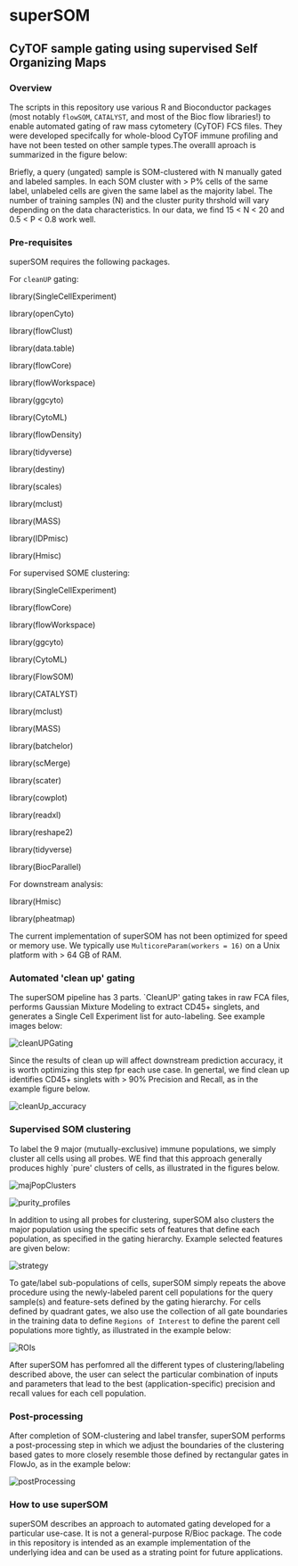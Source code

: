 # superSOM
## CyTOF sample gating using supervised Self Organizing Maps

### Overview

The scripts in this repository use various R and Bioconductor packages (most notably `flowSOM`, `CATALYST`, and most of the Bioc flow libraries!) to enable automated gating of raw mass cytometery (CyTOF) FCS files. They were developed specifcally for whole-blood CyTOF immune profiling and have not been tested on other sample types.The overalll aproach is summarized in the figure below:

Briefly, a query (ungated) sample is SOM-clustered with N manually gated and labeled samples. In each SOM cluster with > P% cells of the same label, unlabeled cells are given the same label as the majority label. The number of training samples (N) and the cluster purity thrshold will vary depending on the data characteristics. In our data, we find 15 < N < 20 and 0.5 < P < 0.8 work well.

### Pre-requisites

superSOM requires the following packages. 

For `cleanUP` gating:

library(SingleCellExperiment)

library(openCyto)

library(flowClust)

library(data.table)

library(flowCore)

library(flowWorkspace)

library(ggcyto)

library(CytoML)

library(flowDensity)

library(tidyverse)

library(destiny)

library(scales)	

library(mclust)

library(MASS)

library(IDPmisc)

library(Hmisc)

For supervised SOME clustering:

library(SingleCellExperiment)

library(flowCore)

library(flowWorkspace)

library(ggcyto)

library(CytoML)

library(FlowSOM)

library(CATALYST)

library(mclust)

library(MASS)

library(batchelor)

library(scMerge)

library(scater)

library(cowplot)

library(readxl)

library(reshape2)

library(tidyverse)

library(BiocParallel) 

For downstream analysis:

library(Hmisc)

library(pheatmap)

The current implementation of superSOM has not been optimized for speed or memory use. We typically use `MulticoreParam(workers = 16)` on a Unix platform with > 64 GB of RAM.

### Automated 'clean up' gating

The superSOM pipeline has 3 parts. `CleanUP' gating takes in raw FCA files, performs Gaussian Mixture Modeling to extract CD45+ singlets, and generates a Single Cell Experiment list for auto-labeling. See example images below:

![cleanUPGating](https://user-images.githubusercontent.com/46689973/104108847-17e1dd80-527d-11eb-990b-7ba650d1bdf3.png)

Since the results of clean up will affect downstream prediction accuracy, it is worth optimizing this step fpr each use case. In genertal, we find clean up identifies CD45+ singlets with > 90% Precision  and Recall, as in the example figure below. 

![cleanUp_accuracy](https://user-images.githubusercontent.com/46689973/104108903-714a0c80-527d-11eb-8f30-b3f3ec241565.png)

### Supervised SOM clustering

To label the 9 major (mutually-exclusive) immune populations, we simply cluster all cells using all probes. WE find that this approach generally produces highly `pure' clusters of cells, as illustrated in the figures below.

![majPopClusters](https://user-images.githubusercontent.com/46689973/104108917-87f06380-527d-11eb-832f-edf84fdf9406.png)

![purity_profiles](https://user-images.githubusercontent.com/46689973/104108919-8a52bd80-527d-11eb-8605-b72548a5417f.png)

In addition to using all probes for clustering, superSOM also clusters the major population using the specific sets of features that define each population, as specified in the gating hierarchy. Example selected features are given below:

![strategy](https://user-images.githubusercontent.com/46689973/104108921-8c1c8100-527d-11eb-80e4-19665af258e3.png)

To gate/label sub-populations of cells, superSOM simply repeats the above procedure using the newly-labeled parent cell populations for the query sample(s) and feature-sets defined by the gating hierarchy. For cells defined by quadrant gates, we also use the collection of all gate boundaries in the training data to define `Regions of Interest` to define the parent cell populations more tightly, as illustrated in the example below:

![ROIs](https://user-images.githubusercontent.com/46689973/104108926-92126200-527d-11eb-92ab-5be7293bcf31.png)

After superSOM has perfomred all the different types of clustering/labeling described above, the user can select the particular combination of inputs and parameters that lead to the best (application-specific) precision and recall values for each cell population.

### Post-processing

After completion of SOM-clustering and label transfer, superSOM performs a post-processing step in which we adjust the boundaries of the clustering based gates to more closely resemble those defined by rectangular gates in FlowJo, as in the example below:

![postProcessing](https://user-images.githubusercontent.com/46689973/104108928-976fac80-527d-11eb-8fbc-3c0a081beb8a.png)

### How to use superSOM

superSOM describes an approach to automated gating developed for a particular use-case. It is not a general-purpose R/Bioc package. The code in this repository is intended as an example implementation of the underlying idea and can be used as a strating point for future applications.


